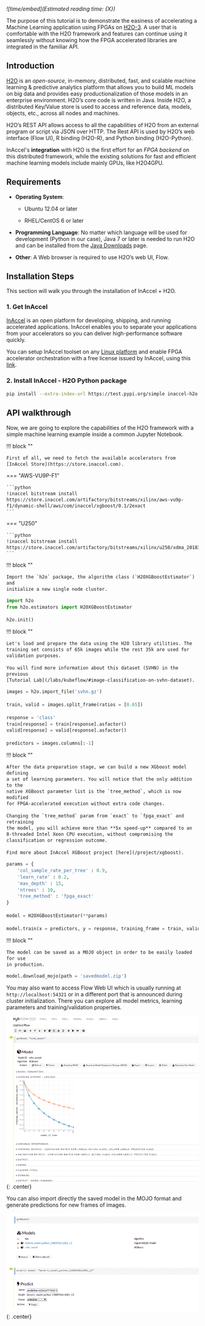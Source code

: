 *![time/embed](Estimated reading time: {X})*

The purpose of this tutorial is to demonstrate the easiness of accelerating a
Machine Learning application using FPGAs on
[H2O-3](https://github.com/h2oai/h2o-3). A user that is comfortable with the H2O
framework and features can continue using it seamlessly without knowing how the
FPGA accelerated libraries are integrated in the familiar API.

## Introduction

[H2O](https://h2o.ai) is an *open-source*, in-memory, distributed, fast, and
scalable machine learning & predictive analytics platform that allows you to
build ML models on big data and provides easy productionalization of those
models in an enterprise environment. H2O’s core code is written in Java. Inside
H2O, a distributed Key/Value store is used to access and reference data, models,
objects, etc., across all nodes and machines.

H2O’s REST API allows access to all the capabilities of H2O from an external
program or script via JSON over HTTP. The Rest API is used by H2O’s web
interface (Flow UI), R binding (H2O-R), and Python binding (H2O-Python).

InAccel's **integration** with H2O is the first effort for an *FPGA backend* on
this distributed framework, while the existing solutions for fast and efficient
machine learning models include mainly GPUs, like H2O4GPU.

## Requirements

* **Operating System**:

	* Ubuntu 12.04 or later

	* RHEL/CentOS 6 or later

* **Programming Language**: No matter which language will be used for
	development (Python in our case), Java 7 or later is needed to run H2O and
	can be installed from the
	[Java Downloads](https://www.oracle.com/java/technologies/javase-downloads.html)
	page.

* **Other**: A Web browser is required to use H2O’s web UI, Flow.

## Installation Steps

This section will walk you through the installation of InAccel + H2O.

### 1. Get InAccel

[InAccel](/overview) is an open platform for developing, shipping, and running
accelerated applications. InAccel enables you to separate your applications
from your accelerators so you can deliver high-performance software quickly.

You can setup InAccel toolset on any [Linux platform](/install/linux) and enable
FPGA accelerator orchestration with a free license issued by InAccel, using this
[link](/get-started/part2/#generate-a-license).

### 2. Install InAccel - H2O Python package

```bash
pip install --extra-index-url https://test.pypi.org/simple inaccel-h2o
```

## API walkthrough

Now, we are going to explore the capabilities of the H2O framework with a simple
machine learning example inside a common Jupyter Notebook.

!!! block ""

	First of all, we need to fetch the available accelerators from
	[InAccel Store](https://store.inaccel.com).

=== "AWS-VU9P-F1"

	```python
	!inaccel bitstream install https://store.inaccel.com/artifactory/bitstreams/xilinx/aws-vu9p-f1/dynamic-shell/aws/com/inaccel/xgboost/0.1/2exact
	```

=== "U250"

	```python
	!inaccel bitstream install https://store.inaccel.com/artifactory/bitstreams/xilinx/u250/xdma_201830.2/com/inaccel/xgboost/0.2/4exact
	```

!!! block ""

	Import the `h2o` package, the algorithm class (`H2OXGBoostEstimator`) and
	initialize a new single node cluster.

```python
import h2o
from h2o.estimators import H2OXGBoostEstimator

h2o.init()
```

!!! block ""

	Let's load and prepare the data using the H2O library utilities. The
	training set consists of 65k images while the rest 35k are used for
	validation purposes.

	You will find more information about this dataset (SVHN) in the previous
	[Tutorial Lab](/labs/kubeflow/#image-classification-on-svhn-dataset).

```python
images = h2o.import_file('svhn.gz')

train, valid = images.split_frame(ratios = [0.65])

response = 'class'
train[response] = train[response].asfactor()
valid[response] = valid[response].asfactor()

predictors = images.columns[:-1]
```

!!! block ""

	After the data preparation stage, we can build a new XGboost model defining
	a set of learning parameters. You will notice that the only addition to the
	native XGBoost parameter list is the `tree_method`, which is now modified
	for FPGA-accelerated execution without extra code changes.

	Changing the `tree_method` param from `exact` to `fpga_exact` and retraining
	the model, you will achieve more than **5x speed-up** compared to an
	8-threaded Intel Xeon CPU execution, without compromising the
	classification or regression outcome.

	Find more about InAccel XGBoost project [here](/project/xgboost).

```python
params = {
    'col_sample_rate_per_tree' : 0.9,
    'learn_rate' : 0.2,
    'max_depth' : 15,
    'ntrees' : 10,
    'tree_method' : 'fpga_exact'
}

model = H2OXGBoostEstimator(**params)

model.train(x = predictors, y = response, training_frame = train, validation_frame = valid)
```

!!! block ""

	The model can be saved as a MOJO object in order to be easily loaded for use
	in production.

```python
model.download_mojo(path = 'savedmodel.zip')
```

You may also want to access Flow Web UI which is usually running at
`http://localhost:54321` or in a different port that is announced during cluster
initialization. There you can explore all model metrics, learning parameters
and training/validation properties.

![h2o-metrics](/img/h2o-metrics.png){: .center}

You can also import directly the saved model in the MOJO format and generate
predictions for new frames of images.

![h2o-predict](/img/h2o-predict.png){: .center}
